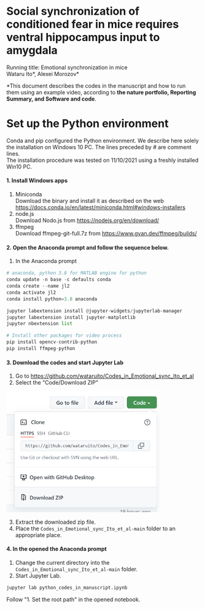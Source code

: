 # Social synchronization of conditioned fear in mice requires ventral hippocampus input to amygdala
Running title: Emotional synchronization in mice<BR>
Wataru Ito*, Alexei Morozov*

*This document describes the codes in the manuscript and how to run them using an example video, according to **the nature portfolio, Reporting Summary, and Software and code**.
    
# Set up the Python environment
Conda and pip configured the Python environment. We describe here solely the installation on Windows 10 PC. The lines preceded by # are comment lines.<BR>
The installation procedure was tested on 11/10/2021 using a freshly installed Win10 PC.

#### 1. Install Windows apps
1. Miniconda<BR>
Download the binary and install it as described on the web<BR>
https://docs.conda.io/en/latest/miniconda.html#windows-installers
2. node.js<BR>
Download Nodo.js from https://nodejs.org/en/download/
3. ffmpeg<BR>
Download ffmpeg-git-full.7z from https://www.gyan.dev/ffmpeg/builds/

#### 2. Open the Anaconda prompt and follow the sequence below.
1. In the Anaconda prompt

```python
# anaconda, python 3.8 for MATLAB engine for python
conda update -n base -c defaults conda
conda create --name jl2
conda activate jl2
conda install python=3.8 anaconda
```

```python
jupyter labextension install @jupyter-widgets/jupyterlab-manager
jupyter labextension install jupyter-matplotlib
jupyter nbextension list
```

```python 
# Install other packages for video process
pip install opencv-contrib-python
pip install ffmpeg-python
```

#### 3. Download the codes and start Jupyter Lab
1. Go to https://github.com/wataruito/Codes_in_Emotional_sync_Ito_et_al
2. Select the "Code/Download ZIP"
    
<img src="img/Screenshot 2021-11-10 145736.png" width=400px><BR>
    
3. Extract the downloaded zip file.
4. Place the `Codes_in_Emotional_sync_Ito_et_al-main` folder to an appropriate place.


#### 4. In the opened the Anaconda prompt   
1. Change the current directory into the `Codes_in_Emotional_sync_Ito_et_al-main` folder.
2. Start Jupyter Lab.
    
```python
jupyter lab python_codes_in_manuscript.ipynb
```
    
Follow "1. Set the root path" in the opened notebook.
    
